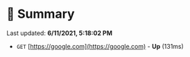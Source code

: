 # 📖 Summary
Last updated: **6/11/2021, 5:18:02 PM**

- `GET` [https://google.com](https://google.com) - **Up** (131ms)
